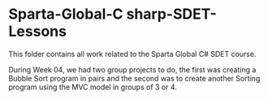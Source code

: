# Sparta-Global-C sharp-SDET-Lessons



This folder contains all work related to the Sparta Global C# SDET course.



During Week 04, we had two group projects to do, the first was creating a Bubble Sort program in pairs and the second was to create another Sorting program using the MVC model in groups of 3 or 4.
